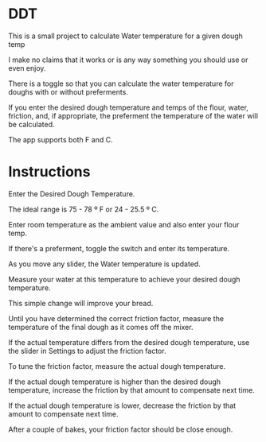 # DDT

This is a small project to calculate Water temperature for a given dough temp

I make no claims that it works or is any way something you should use or even enjoy.

There is a toggle so that you can calculate the water temperature for doughs with or without preferments.

If you enter the desired dough temperature and temps of the flour, water, friction, and, if appropriate, the preferment the temperature of the water will be calculated.

The app supports both F and C.

# Instructions

Enter the Desired Dough Temperature.

The ideal range is 75 - 78 º F  or 24 - 25.5 º C.

Enter room temperature as the ambient value and also enter your flour temp. 

If there's a preferment, toggle the switch and enter its temperature. 

As you move any slider, the Water temperature is updated.

Measure your water at this temperature to achieve your desired dough temperature.

This simple change will improve your bread.

Until you have determined the correct friction factor, measure the temperature of the final dough as it comes off the mixer.

If the actual temperature differs from the desired dough temperature, use the slider in Settings to  adjust the friction factor.

To tune the friction factor, measure the actual dough temperature.

If the actual dough temperature is higher than the desired dough
temperature, increase the friction by that amount to compensate
next time. 

If the actual dough temperature is lower, decrease the friction by that amount to compensate next time.

After a couple of bakes, your friction factor should be close enough.


